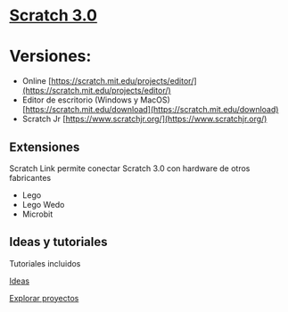 
# [Scratch 3.0](https://scratch.mit.edu/)

# Versiones:

* Online [https://scratch.mit.edu/projects/editor/](https://scratch.mit.edu/projects/editor/)
* Editor de escritorio (Windows y MacOS) [https://scratch.mit.edu/download](https://scratch.mit.edu/download)
* Scratch Jr [https://www.scratchjr.org/](https://www.scratchjr.org/)

## Extensiones

Scratch Link permite conectar Scratch 3.0 con hardware de otros fabricantes
* Lego
* Lego Wedo
* Microbit

## Ideas y tutoriales

Tutoriales incluidos

[Ideas](https://scratch.mit.edu/ideas)

[Explorar proyectos](https://scratch.mit.edu/explore/projects/all)
